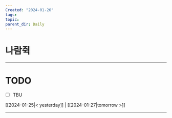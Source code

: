 ```yaml
---
Created: "2024-01-26"
tags: 
topic: 
parent_dir: Daily
---
```

# 나람쥑


----
# TODO
- [ ] TBU 
  
[[2024-01-25|< yesterday]] | [[2024-01-27|tomorrow >]]  
  
---  
